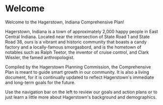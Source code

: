 # Welcome

Welcome to the Hagerstown, Indiana Comprehensive Plan! 

Hagerstown, Indiana is a town of approximately 2,000 happy people in East Central Indiana.  Located near the intersection of State Road 1 and State Road 38, ours is a vibrant and historic community that boasts a candy factory and a locally-famous smorgasbord, and is the hometown of notables such as Ralph Teetor, the inventor of cruise control, and Clark Wissler, the famed anthropologist.

Compiled by the Hagerstown Planning Commission, the Comprehensive Plan is meant to guide smart growth in our community. It is also a living document, for it is continually updated to reflect Hagerstown's immediate and long-term goals for the future.

Use the navigation bar on the left to review our goals and action plans or to just learn a little more about Hagerstown's background and demographics.

